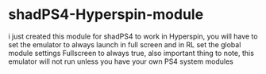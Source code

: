 # shadPS4-Hyperspin-module
i just created this module for shadPS4 to work in Hyperspin, you will have to set the emulator to always launch in full screen and in RL set the global module settings Fullscreen to always true, also important thing to note, this emulator will not run unless you have your own PS4 system modules

